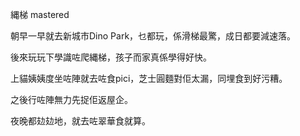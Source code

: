 縄梯 mastered

朝早一早就去新城市Dino Park，乜都玩，係滑梯最驚，成日都要減速落。

後來玩玩下學識咗爬縄梯，孩子而家真係學得好快。

上貓姨姨度坐咗陣就去咗食pici，芝士圓麵對佢太漏，同埋食到好污糟。

之後行咗陣無力先捉佢返屋企。

夜晚都攰攰地，就去咗翠華食就算。
